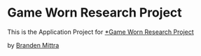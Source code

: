 # Game Worn Research Project

This is the Application Project for
[*Game Worn Research Project](http://richter35.com)

by [Branden Mittra](http://richter35.com)